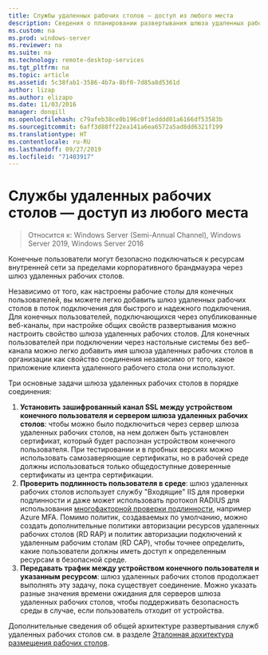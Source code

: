 ```yaml
---
title: Службы удаленных рабочих столов — доступ из любого места
description: Сведения о планировании развертывания шлюза удаленных рабочих столов
ms.custom: na
ms.prod: windows-server
ms.reviewer: na
ms.suite: na
ms.technology: remote-desktop-services
ms.tgt_pltfrm: na
ms.topic: article
ms.assetid: 5c38fab1-3586-4b7a-8bf0-7d85a8d5361d
author: lizap
ms.author: elizapo
ms.date: 11/03/2016
manager: dongill
ms.openlocfilehash: c79afeb38ce0b196c0f1edddd01a6166df53583b
ms.sourcegitcommit: 6aff3d88ff22ea141a6ea6572a5ad8dd6321f199
ms.translationtype: HT
ms.contentlocale: ru-RU
ms.lasthandoff: 09/27/2019
ms.locfileid: "71403917"
---
```

# <a name="remote-desktop-services---access-from-anywhere"></a>Службы удаленных рабочих столов — доступ из любого места

>Относится к: Windows Server (Semi-Annual Channel), Windows Server 2019, Windows Server 2016

Конечные пользователи могут безопасно подключаться к ресурсам внутренней сети за пределами корпоративного брандмауэра через шлюз удаленных рабочих столов.

Независимо от того, как настроены рабочие столы для конечных пользователей, вы можете легко добавить шлюз удаленных рабочих столов в поток подключения для быстрого и надежного подключения. Для конечных пользователей, подключающихся через опубликованные веб-каналы, при настройке общих свойств развертывания можно настроить свойство шлюза удаленных рабочих столов. Для конечных пользователей при подключении через настольные системы без веб-канала можно легко добавить имя шлюза удаленных рабочих столов в организации как свойство соединения независимо от того, какое приложение клиента удаленного рабочего стола они используют.

Три основные задачи шлюза удаленных рабочих столов в порядке соединения:
1. **Установить зашифрованный канал SSL между устройством конечного пользователя и сервером шлюза удаленных рабочих столов**: чтобы можно было подключиться через сервер шлюза удаленных рабочих столов, на нем должен быть установлен сертификат, который будет распознан устройством конечного пользователя. При тестировании и в пробных версиях можно использовать самозаверяющие сертификаты, но в рабочей среде должны использоваться только общедоступные доверенные сертификаты из центра сертификации.
2. **Проверить подлинность пользователя в среде**: шлюз удаленных рабочих столов использует службу "Входящие" IIS для проверки подлинности и даже может использовать протокол RADIUS для использования [многофакторной проверки подлинности](rds-plan-mfa.md), например Azure MFA. Помимо политик, создаваемых по умолчанию, можно создать дополнительные политики авторизации ресурсов удаленных рабочих столов (RD RAP) и политик авторизации подключений к удаленным рабочим столам (RD CAP), чтобы точнее определить, какие пользователи должны иметь доступ к определенным ресурсам в безопасной среде.
3. **Передавать трафик между устройством конечного пользователя и указанным ресурсом**: шлюз удаленных рабочих столов продолжает выполнять эту задачу, пока существует соединение. Можно указать разные значения времени ожидания для серверов шлюза удаленных рабочих столов, чтобы поддерживать безопасность среды в случае, если пользователь отходит от устройства.

Дополнительные сведения об общей архитектуре развертывания служб удаленных рабочих столов см. в разделе [Эталонная архитектура размещения рабочих столов](desktop-hosting-reference-architecture.md).